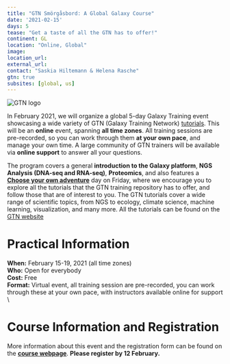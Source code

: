 ```yaml
---
title: "GTN Smörgåsbord: A Global Galaxy Course"
date: '2021-02-15'
days: 5
tease: "Get a taste of all the GTN has to offer!"
continent: GL
location: "Online, Global"
image:
location_url:
external_url:
contact: "Saskia Hiltemann & Helena Rasche"
gtn: true
subsites: [global, us]
---
```


<img class="float-right" style="max-width: 500px;" src="/images/galaxy-logos/GTNLogo300.png" alt="GTN logo"/>

In February 2021, we will organize a global 5-day Galaxy Training event showcasing a wide variety of GTN (Galaxy Training Network) [tutorials](https://training.galaxyproject.org). This will be an **online** event, spanning **all time zones**. All training sessions are pre-recorded, so you can work through them **at your own pace**, and manage your own time. A large community of GTN trainers will be available via **online support** to answer all your questions.

The program covers a general **introduction to the Galaxy platform**, **NGS Analysis (DNA-seq and RNA-seq)**, **Proteomics**, and also features a [**Choose your own adventure**](https://en.wikipedia.org/wiki/Choose_Your_Own_Adventure) day on Friday, where we encourage you to explore all the tutorials that the GTN training repository has to offer, and follow those that are of interest to you. The GTN tutorials cover a wide range of scientific topics, from NGS to ecology, climate science, machine learning, visualization, and many more. All the tutorials can be found on the [GTN website](https://training.galaxyproject.org)

# Practical Information

**When:** February 15-19, 2021 (all time zones) <br/>
**Who:** Open for everybody <br/>
**Cost:** Free <br/>
**Format:** Virtual event, all training session are pre-recorded, you can work through these at your own pace, with instructors available online for support \\

# Course Information and Registration

More information about this event and the registration form can be found on the [**course webpage**](https://shiltemann.github.io/global-galaxy-course/). **Please register by 12 February.**


